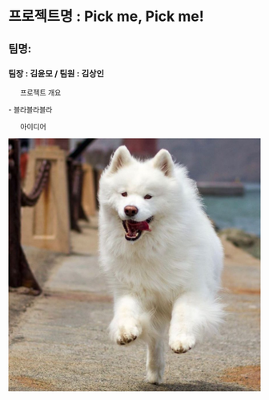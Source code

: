 # 프로젝트명 : Pick me, Pick me!

## 팀명:

### 팀장 : 김윤모 / 팀원 : 김상인

<ol> 프로젝트 개요 </ol>
- 블라블라블라

<ul> 아이디어 </ul>

![dog](dog.jpg)
